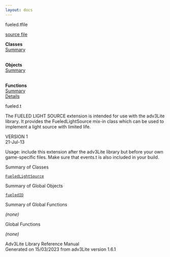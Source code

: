 ```yaml
---
layout: docs
---
```

<span class="title">fueled.t</span><span class="type">file</span>

[source file](../source/fueled.t.html)

**Classes**  
[Summary](#_ClassSummary_)  
 

**Objects**  
[Summary](#_ObjectSummary_)  
 

**Functions**  
[Summary](#_FunctionSummary_)  
[Details](#_Functions_)



fueled.t

The FUELED LIGHT SOURCE extension is intended for use with the adv3Lite
library. It provides the FueledLightSource mix-in class which can be
used to implement a light source with limited life.

VERSION 1  
21-Jul-13

Usage: include this extension after the adv3Lite library but before your
own game-specific files. Make sure that events.t is also included in
your build.



<span id="_ClassSummary_"></span>



<span class="hdln">Summary of Classes</span>  



[`FueledLightSource`](../object/FueledLightSource.html)
<span id="_ObjectSummary_"></span>



<span class="hdln">Summary of Global Objects</span>  



[`fueledID`](../object/fueledID.html)
<span id="FunctionSummary_"></span>



<span class="hdln">Summary of Global Functions</span>  



*(none)* <span id="_Functions_"></span>



<span class="hdln">Global Functions</span>  



*(none)*



Adv3Lite Library Reference Manual  
Generated on 15/03/2023 from adv3Lite version 1.6.1


